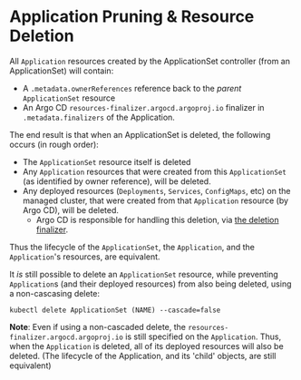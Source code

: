 # Application Pruning & Resource Deletion

All `Application` resources created by the ApplicationSet controller (from an ApplicationSet) will contain:

- A `.metadata.ownerReferences` reference back to the *parent* `ApplicationSet` resource
- An Argo CD `resources-finalizer.argocd.argoproj.io` finalizer in `.metadata.finalizers` of the Application. 

The end result is that when an ApplicationSet is deleted, the following occurs (in rough order):

- The `ApplicationSet` resource itself is deleted
- Any `Application` resources that were created from this `ApplicationSet` (as identified by owner reference), will be deleted.
- Any deployed resources (`Deployments`, `Services`, `ConfigMaps`, etc) on the managed cluster, that were created from that `Application` resource (by Argo CD), will be deleted.
    - Argo CD is responsible for handling this deletion, via [the deletion finalizer](https://argoproj.github.io/argo-cd/user-guide/app_deletion/#about-the-deletion-finalizer).

Thus the lifecycle of the `ApplicationSet`, the `Application`, and the `Application`'s resources, are equivalent.

It *is* still possible to delete an `ApplicationSet` resource, while preventing `Application`s (and their deployed resources) from also being deleted, using a non-cascasing delete:
```
kubectl delete ApplicationSet (NAME) --cascade=false
```

**Note**: Even if using a non-cascaded delete, the `resources-finalizer.argocd.argoproj.io` is still specified on the `Application`. Thus, when the `Application` is deleted, all of its deployed resources will also be deleted. (The lifecycle of the Application, and its 'child' objects, are still equivalent)
